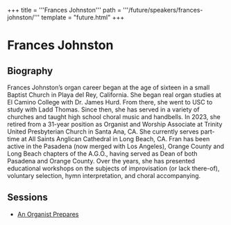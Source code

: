 +++
title = '''Frances Johnston'''
path = '''/future/speakers/frances-johnston/'''
template = "future.html"
+++

<h1>Frances Johnston</h1>
<h2>Biography</h2>
<p>Frances Johnston’s organ career began at the age of sixteen in a small Baptist Church in Playa del Rey, California. She began real organ studies at El Camino College with Dr. James Hurd. From there, she went to USC to study with Ladd Thomas. Since then, she has served in a variety of churches and taught high school choral music and handbells. In 2023, she retired from a 31-year position as Organist and Worship Associate at Trinity United Presbyterian Church in Santa Ana, CA. She currently serves part-time at All Saints Anglican Cathedral in Long Beach, CA.
Fran has been active in the Pasadena (now merged with Los Angeles), Orange County and Long Beach chapters of the A.G.O., having served as Dean of both Pasadena and Orange County. Over the years, she has presented educational workshops on the subjects of improvisation (or lack there-of), voluntary selection, hymn interpretation, and choral accompanying.</p>
<h2>Sessions</h2>
<ul><li><a href="/future/sessions/an-organist-prepares/">An Organist Prepares</a></li>

